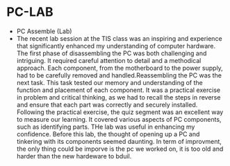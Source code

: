 # PC-LAB
-	PC Assemble (Lab)
-	The recent lab session at the TIS class was an inspiring and  experience that significantly enhanced my understanding of computer hardware. The first phase of disassembling the PC was both challenging and intriguing. It required careful attention to detail and a methodical approach. Each component, from the motherboard to the power supply, had to be carefully removed and handled.Reassembling the PC was the next task. This task tested our memory and understanding of the function and placement of each component. It was a practical exercise in problem and critical thinking, as we had to recall the steps in reverse and ensure that each part was correctly and securely installed. Following the practical exercise, the quiz segment was an excellent way to measure our learning. It covered various aspects of PC components, such as identifying parts. THe lab was useful in enhancing my confidence. Before this lab, the thought of opening up a PC and tinkering with its components seemed daunting. In term of improvment, the only thing could be imporve is the pc we worked on, it is too old and harder than the new hardeware to bduil. 
